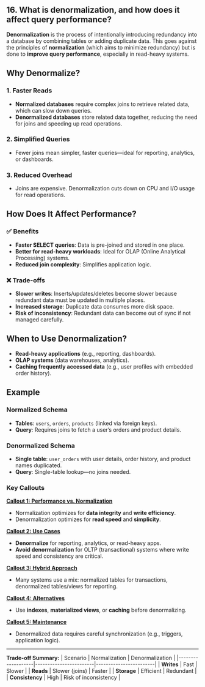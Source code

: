 ## 16. What is **denormalization**, and how does it affect query performance?

**Denormalization** is the process of intentionally introducing redundancy into a database by combining tables or adding duplicate data. This goes against the principles of **normalization** (which aims to minimize redundancy) but is done to **improve query performance**, especially in read-heavy systems.

## **Why Denormalize?**

### **1. Faster Reads**
- **Normalized databases** require complex joins to retrieve related data, which can slow down queries.
- **Denormalized databases** store related data together, reducing the need for joins and speeding up read operations.

### **2. Simplified Queries**
- Fewer joins mean simpler, faster queries—ideal for reporting, analytics, or dashboards.

### **3. Reduced Overhead**
- Joins are expensive. Denormalization cuts down on CPU and I/O usage for read operations.

## **How Does It Affect Performance?**

### **✅ Benefits**
- **Faster SELECT queries**: Data is pre-joined and stored in one place.
- **Better for read-heavy workloads**: Ideal for OLAP (Online Analytical Processing) systems.
- **Reduced join complexity**: Simplifies application logic.

### **❌ Trade-offs**
- **Slower writes**: Inserts/updates/deletes become slower because redundant data must be updated in multiple places.
- **Increased storage**: Duplicate data consumes more disk space.
- **Risk of inconsistency**: Redundant data can become out of sync if not managed carefully.

## **When to Use Denormalization?**
- **Read-heavy applications** (e.g., reporting, dashboards).
- **OLAP systems** (data warehouses, analytics).
- **Caching frequently accessed data** (e.g., user profiles with embedded order history).

## **Example**
### **Normalized Schema**
- **Tables**: `users`, `orders`, `products` (linked via foreign keys).
- **Query**: Requires joins to fetch a user’s orders and product details.

### **Denormalized Schema**
- **Single table**: `user_orders` with user details, order history, and product names duplicated.
- **Query**: Single-table lookup—no joins needed.

### **Key Callouts**

<ins>**Callout 1: Performance vs. Normalization**</ins>
- Normalization optimizes for **data integrity** and **write efficiency**.
- Denormalization optimizes for **read speed** and **simplicity**.

<ins>**Callout 2: Use Cases**</ins>
- **Denormalize** for reporting, analytics, or read-heavy apps.
- **Avoid denormalization** for OLTP (transactional) systems where write speed and consistency are critical.

<ins>**Callout 3: Hybrid Approach**</ins>
- Many systems use a mix: normalized tables for transactions, denormalized tables/views for reporting.

<ins>**Callout 4: Alternatives**</ins>
- Use **indexes**, **materialized views**, or **caching** before denormalizing.

<ins>**Callout 5: Maintenance**</ins>
- Denormalized data requires careful synchronization (e.g., triggers, application logic).

---
**Trade-off Summary:**
| Scenario          | Normalization          | Denormalization        |
|-------------------|------------------------|------------------------|
| **Writes**        | Fast                   | Slower                 |
| **Reads**         | Slower (joins)         | Faster                 |
| **Storage**       | Efficient              | Redundant              |
| **Consistency**   | High                   | Risk of inconsistency  |
